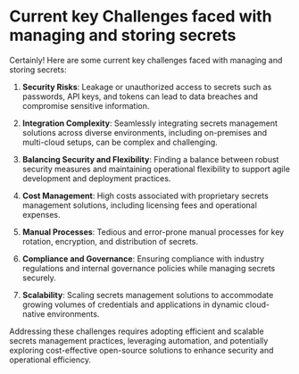 # Current key Challenges faced with managing and storing secrets 

Certainly! Here are some current key challenges faced with managing and storing secrets:

1. **Security Risks**: Leakage or unauthorized access to secrets such as passwords, API keys, and tokens can lead to data breaches and compromise sensitive information.

2. **Integration Complexity**: Seamlessly integrating secrets management solutions across diverse environments, including on-premises and multi-cloud setups, can be complex and challenging.

3. **Balancing Security and Flexibility**: Finding a balance between robust security measures and maintaining operational flexibility to support agile development and deployment practices.

4. **Cost Management**: High costs associated with proprietary secrets management solutions, including licensing fees and operational expenses.

5. **Manual Processes**: Tedious and error-prone manual processes for key rotation, encryption, and distribution of secrets.

6. **Compliance and Governance**: Ensuring compliance with industry regulations and internal governance policies while managing secrets securely.

7. **Scalability**: Scaling secrets management solutions to accommodate growing volumes of credentials and applications in dynamic cloud-native environments.

Addressing these challenges requires adopting efficient and scalable secrets management practices, leveraging automation, and potentially exploring cost-effective open-source solutions to enhance security and operational efficiency.

